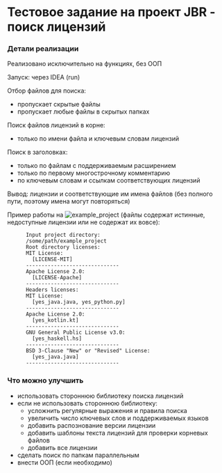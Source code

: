 # Тестовое задание на проект JBR - поиск лицензий

### Детали реализации 
Реализовано исключительно на функциях, без ООП

Запуск: через IDEA (run) 

Отбор файлов для поиска:
  - пропускает скрытые файлы
  - пропускает любые файлы в скрытых папках

Поиск файлов лицензий в корне: 
  - только по имени файла и ключевым словам лицензий

Поиск в заголовках: 
  - только по файлам с поддерживаемым расширением
  - только по первому многострочному комментарию
  - по ключевым словам и ссылкам соответствующих лицензий

Вывод: лицензии и соответствующие им имена файлов (без полного пути, поэтому имена могут повторяться)

Пример работы на ![example_project](https://github.com/ivanrybin/internship_jbr_licenses_2020/tree/master/example_project) (файлы содержат истинные, недоступные лицензии или не содержат их вовсе):

          Input project directory:
          /some/path/example_project
          Root directory licenses:
          MIT License: 
            [LICENSE-MIT]
          ------------------------------
          Apache License 2.0: 
            [LICENSE-Apache]
          ------------------------------
          Headers licenses:
          MIT License: 
            [yes_java.java, yes_python.py]
          ------------------------------
          Apache License 2.0: 
            [yes_kotlin.kt]
          ------------------------------
          GNU General Public License v3.0: 
            [yes_haskell.hs]
          ------------------------------
          BSD 3-Clause "New" or "Revised" License: 
            [yes_java.java]
          ------------------------------
   
 ### Что можно улучшить
 - использовать стороннюю библиотеку поиска лицензий
 - если не использовать стороннюю библиотеку:
    - усложнить регулярные выражения и правила поиска
    - увеличить число ключевых слов и поддерживаемых языков
    - добавить распознование версии лицензии
    - добавить шаблоны текста лицензий для проверки корневых файлов
    - добавить все лицензии
 - сделать поиск по папкам параллельным
 - внести ООП (если необходимо)
 
